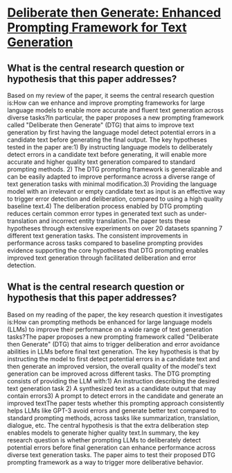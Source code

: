 # [Deliberate then Generate: Enhanced Prompting Framework for Text   Generation](https://arxiv.org/abs/2305.19835)

## What is the central research question or hypothesis that this paper addresses?

Based on my review of the paper, it seems the central research question is:How can we enhance and improve prompting frameworks for large language models to enable more accurate and fluent text generation across diverse tasks?In particular, the paper proposes a new prompting framework called "Deliberate then Generate" (DTG) that aims to improve text generation by first having the language model detect potential errors in a candidate text before generating the final output. The key hypotheses tested in the paper are:1) By instructing language models to deliberately detect errors in a candidate text before generating, it will enable more accurate and higher quality text generation compared to standard prompting methods. 2) The DTG prompting framework is generalizable and can be easily adapted to improve performance across a diverse range of text generation tasks with minimal modification.3) Providing the language model with an irrelevant or empty candidate text as input is an effective way to trigger error detection and deliberation, compared to using a high quality baseline text.4) The deliberation process enabled by DTG prompting reduces certain common error types in generated text such as under-translation and incorrect entity translation.The paper tests these hypotheses through extensive experiments on over 20 datasets spanning 7 different text generation tasks. The consistent improvements in performance across tasks compared to baseline prompting provides evidence supporting the core hypotheses that DTG prompting enables improved text generation through facilitated deliberation and error detection.


## What is the central research question or hypothesis that this paper addresses?

Based on my reading of the paper, the key research question it investigates is:How can prompting methods be enhanced for large language models (LLMs) to improve their performance on a wide range of text generation tasks?The paper proposes a new prompting framework called "Deliberate then Generate" (DTG) that aims to trigger deliberation and error avoidance abilities in LLMs before final text generation. The key hypothesis is that by instructing the model to first detect potential errors in a candidate text and then generate an improved version, the overall quality of the model's text generation can be improved across different tasks. The DTG prompting consists of providing the LLM with:1) An instruction describing the desired text generation task 2) A synthesized text as a candidate output that may contain errors3) A prompt to detect errors in the candidate and generate an improved textThe paper tests whether this prompting approach consistently helps LLMs like GPT-3 avoid errors and generate better text compared to standard prompting methods, across tasks like summarization, translation, dialogue, etc. The central hypothesis is that the extra deliberation step enables models to generate higher quality text.In summary, the key research question is whether prompting LLMs to deliberately detect potential errors before final generation can enhance performance across diverse text generation tasks. The paper aims to test their proposed DTG prompting framework as a way to trigger more deliberative behavior.
